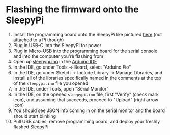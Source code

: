 # Flashing the firmward onto the SleepyPi

1. Install the programming board onto the SleepyPi like pictured [here](https://spellfoundry.com/product/sleepy-pi-external-programming-adapter-console/) (not attached to a Pi though)
2. Plug in USB-C into the SleepyPi for power
3. Plug in Micro-USB into the programming board for the serial console and into the computer you're flashing from
4. Open up [sleepypi.ino](sleepypi.ino) in the [Arduino IDE](https://www.arduino.cc/en/software)
5. In the IDE, go under Tools -> Board, select "Arduino Fio"
6. In the IDE, go under Sketch -> Include Library -> Manage Libraries, and install all of the libraries specifically named in the comments at the top of the `sleepypi.ino` file you opened
7. In the IDE, under Tools, open "Serial Monitor"
8. In the IDE, on the opened `sleepypi.ino` file, first "Verify" (check mark icon), and assuming that succeeds, proceed to "Upload" (right arrow icon)
9. You should see JSON info coming in on the serial monitor and the board should start blinking
10. Pull USB cables, remove programming board, and deploy your freshly flashed SleepyPi
